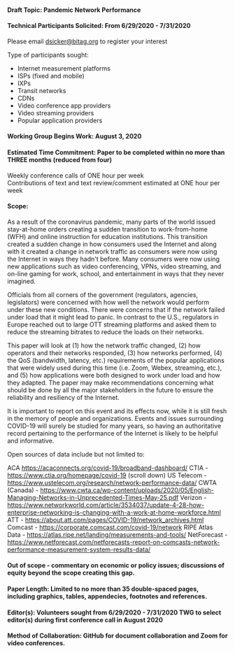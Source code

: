 #### Draft Topic: Pandemic Network Performance

#### Technical Participants Solicited: From 6/29/2020 - 7/31/2020

Please email dsicker@bitag.org to register your interest

Type of participants sought:
- Internet measurement platforms
- ISPs (fixed and mobile)
- IXPs
- Transit networks
- CDNs
- Video conference app providers
- Video streaming providers
- Popular application providers

#### Working Group Begins Work: August 3, 2020

#### Estimated Time Commitment: Paper to be completed within no more than THREE months (reduced from four)

Weekly conference calls of ONE hour per week  
Contributions of text and text review/comment estimated at ONE hour per week

#### Scope:

As a result of the coronavirus pandemic, many parts of the world issued stay-at-home orders creating a sudden transition to work-from-home (WFH) and  online instruction for education institutions. This transition created a sudden change in how consumers used the Internet and along with it created a change in network traffic as consumers were now using the Internet in ways they hadn't before. Many consumers were now using new applications such as video conferencing, VPNs, video streaming, and on-line gaming for work, school, and entertainment in ways that they never imagined.  

Officials from all corners of the government (regulators, agencies, legislators) were concerned with how well the network would perform under these new conditions. There were concerns that if the network failed under load that it might lead to panic. In contrast to the U.S., regulators in Europe reached out to large OTT streaming platforms and asked them to reduce the streaming bitrates to reduce the loads on their networks.  

This paper will look at (1) how the network traffic changed, (2) how operators and their networks responded, (3) how networks performed, (4) the QoS (bandwidth, latency, etc.) requirements of the popular applications that were widely used during this time (i.e. Zoom, Webex, streaming, etc.), and (5) how applications were both designed to work under load and how they adapted.  The paper may make recommendations concerning what should be done by all the major stakeholders in the future to ensure the reliability and resiliency of the Internet.

It is important to report on this event and its effects now, while it is still fresh in the memory of people and organizations. Events and issues surrounding COVID-19 will surely be studied for many years, so having an authoritative record pertaining to the performance of the Internet is likely to be helpful and informative.

Open sources of data include but not limited to:

ACA https://acaconnects.org/covid-19/broadband-dashboard/
CTIA - https://www.ctia.org/homepage/covid-19  (scroll down)
US Telecom - https://www.ustelecom.org/research/network-performance-data/
CWTA (Canada) - https://www.cwta.ca/wp-content/uploads/2020/05/English-Managing-Networks-in-Unprecedented-Times-May-25.pdf
Verizon - https://www.networkworld.com/article/3534037/update-4-28-how-enterprise-networking-is-changing-with-a-work-at-home-workforce.html
ATT - https://about.att.com/pages/COVID-19/network_archives.html
Comcast - https://corporate.comcast.com/covid-19/network
RIPE Atlas Data - https://atlas.ripe.net/landing/measurements-and-tools/
NetForecast - https://www.netforecast.com/netforecasts-report-on-comcasts-network-performance-measurement-system-results-data/

#### Out of scope - commentary on economic or policy issues; discussions of equity beyond the scope creating this gap.

#### Paper Length: Limited to no more than 35 double-spaced pages, including graphics, tables, appendecies, footnotes and references.

#### Editor(s): Volunteers sought from 6/29/2020 - 7/31/2020 TWG to select editor(s) during first conference call in August 2020

#### Method of Collaboration: GitHub for document collaboration and Zoom for video conferences.
